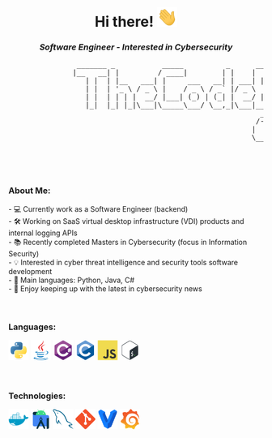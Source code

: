 <h1 align="center">Hi there! <img src="https://github.com/ABSphreak/ABSphreak/blob/master/gifs/Hi.gif" width="40"></h1>
<h3 align="center"><i>Software Engineer - Interested in Cybersecurity</i></h3>

<pre>
                _______ _           _____          _      ____ {-}           _                  _ _   _     
               |__   __| |         / ____|        | |    |  _ \| |          | |                (_) | | |    
                  | |  | |__   ___| |     ___   __| | ___| |_) | | __ _  ___| | _____ _ __ ___  _| |_| |__  
                  | |  | '_ \ / _ \ |    / _ \ / _` |/ _ \  _ <| |/ _` |/ __| |/ / __| '_ ` _ \| | __| '_ \ 
                  | |  | | | |  __/ |___| (_) | (_| |  __/ |_) | | (_| | (__|   <\__ \ | | | | | | |_| | | |
                  |_|  |_| |_|\___|\_____\___/ \__,_|\___|____/| |\__,_|\___|_|\_\___/_| |_| |_|_|\__|_| |_|
                                                           ____{ }____
                                                          /---/- -\---\
                                                         |             |
                                                         \_____________/

</pre>
<br>
<br>
<h3 align="left">About Me:</h3>
- 💻 Currently work as a Software Engineer (backend)<br>
- 🛠 Working on SaaS virtual desktop infrastructure (VDI) products and internal logging APIs<br>
- 📚 Recently completed Masters in Cybersecurity (focus in Information Security)<br>
- 💡 Interested in cyber threat intelligence and security tools software development<br>
- 🌟 Main languages: Python, Java, C#<br>
- 📰 Enjoy keeping up with the latest in cybersecurity news<br> 

<br>
<br>
<h3 align="left">Languages:</h3>

<div>
<img src="https://raw.githubusercontent.com/devicons/devicon/master/icons/python/python-original.svg" alt="python_icon" width="40" height="40"/>
<img src="https://raw.githubusercontent.com/devicons/devicon/master/icons/java/java-original.svg" alt="java_icon" width="40" height="40"/>
<img src="https://raw.githubusercontent.com/devicons/devicon/master/icons/csharp/csharp-original.svg" alt="csharp_icon" width="40" height="40"/>
<img src="https://raw.githubusercontent.com/devicons/devicon/master/icons/c/c-original.svg" alt="c_icon" width="40" height="40"/>
<img src="https://raw.githubusercontent.com/devicons/devicon/master/icons/javascript/javascript-original.svg" alt="javascript_icon" width="40" height="40"/>
<img src="https://raw.githubusercontent.com/devicons/devicon/master/icons/bash/bash-original.svg" alt="bash_icon" width="40" height="40"/>

</div>

<br>
<br>
<h3 align="left">Technologies:</h3>
<div>
<img src="https://raw.githubusercontent.com/devicons/devicon/master/icons/docker/docker-plain.svg" alt="docker_icon" width="40" height="40"/>
<img src="https://raw.githubusercontent.com/devicons/devicon/master/icons/androidstudio/androidstudio-original.svg" alt="androidstudio_icon" width="40" height="40"/>
<img src="https://raw.githubusercontent.com/devicons/devicon/master/icons/mysql/mysql-original.svg" alt="mysql_icon" width="40" height="40"/>
<img src="https://raw.githubusercontent.com/devicons/devicon/master/icons/git/git-original.svg" alt="git_icon" width="40" height="40"/>
<img src="https://raw.githubusercontent.com/devicons/devicon/master/icons/vagrant/vagrant-original.svg" alt="vagrant_icon" width="40" height="40"/>
<img src="https://raw.githubusercontent.com/devicons/devicon/master/icons/grafana/grafana-original.svg" alt="grafana_icon" width="40" height="40"/>
</div> 

